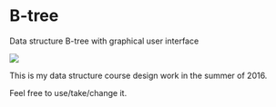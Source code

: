 # B-tree
Data structure B-tree with graphical user interface

![](http://wx3.sinaimg.cn/large/9cbe429fly1feomzt4673j21kw15omzl.jpg)  

This is my data structure course design work in the summer of 2016.

Feel free to use/take/change it.
